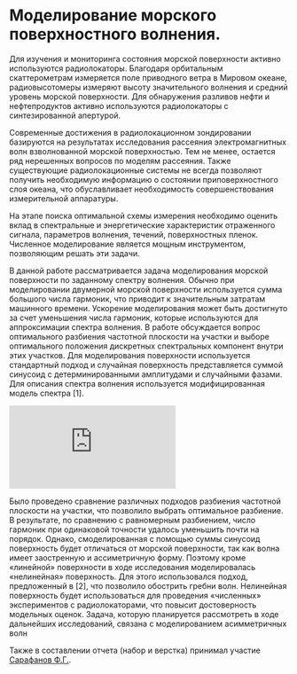 # Моделирование морского поверхностного волнения.

 
Для изучения и мониторинга состояния морской поверхности активно используются
радиолокаторы. Благодаря орбитальным скаттерометрам измеряется поле приводного ветра в Мировом океане, радиовысотомеры измеряют высоту значительного волнения и средний уровень морской поверхности. Для обнаружения разливов нефти и нефтепродуктов активно используются радиолокаторы с синтезированной апертурой.

Современные достижения в радиолокационном зондировании базируются на результатах
исследования рассеяния электромагнитных волн взволнованной морской поверхностью. Тем не менее, остается ряд нерешенных вопросов по моделям рассеяния. Также существующие радиолокационные системы не всегда позволяют получить необходимую информацию о состоянии приповерхностного слоя океана, что обуславливает необходимость совершенствования измерительной аппаратуры.

На этапе поиска оптимальной схемы измерения необходимо оценить вклад в спектральные и энергетические характеристик отраженного сигнала, параметров волнения, течений, поверхностных пленок. Численное моделирование является мощным инструментом, позволяющим решать эти задачи.

В данной работе рассматривается задача моделирования морской поверхности по заданному спектру волнения. Обычно при моделировании двумерной морской поверхности используется сумма большого числа гармоник, что приводит к значительным затратам машинного времени.
Ускорение моделирования может быть достигнуто за счет уменьшения числа гармоник,
которые используются для аппроксимации спектра волнения.
В работе обсуждается вопрос оптимального разбиения частотной плоскости на участки
и выборе оптимального положения дискретных спектральных компонент внутри этих
участков. Для моделирования поверхности используется стандартный подход и случайная поверхность представляется суммой синусоид с детерминированными амплитудами и случайными фазами. Для описания спектра волнения используется модифицированная модель спектра [1].

![equation](https://latex.codecogs.com/gif.latex?%5Cxi%20%3D%20%5Csum%5Climits_%7Bn%3D1%7D%5EN%5Csum_%7Bm%3D1%7D%5EM%20A_%7Bnm%7D%28%5Cvec%20k_n%2C%5Cvarphi_m%29%5Ccos%28%5Comega_n%20t&plus;%20%5Cvec%20k_n%20%5Cvec%20r%20&plus;%20%5Cpsi_%7Bnm%7D%29)

Было проведено сравнение различных подходов разбиения частотной плоскости на участки, что позволило выбрать оптимальное разбиение. В результате, по сравнению с равномерным разбиением, число гармоник при одинаковой точности удалось уменьшить почти на порядок.
Однако, смоделированная с помощью суммы синусоид поверхность будет отличаться от морской поверхности, так как волна имеет заостренную и ассиметричную форму. Поэтому кроме «линейной» поверхности в ходе исследования моделировалась «нелинейная» поверхность. Для этого использовался подход, предложенный в [2], что позволило обострить гребни волн. Нелинейная поверхность будет использоваться для проведения «численных» экспериментов с радиолокаторами, что повысит достоверность модельных оценок.
Задача, которую планируется рассмотреть в ходе дальнейших исследований, связана с моделированием асимметричных волн





Также в составлении отчета (набор и верстка) принимал участие [Сарафанов Ф.Г.](https://github.com/FedorSarafanov).

